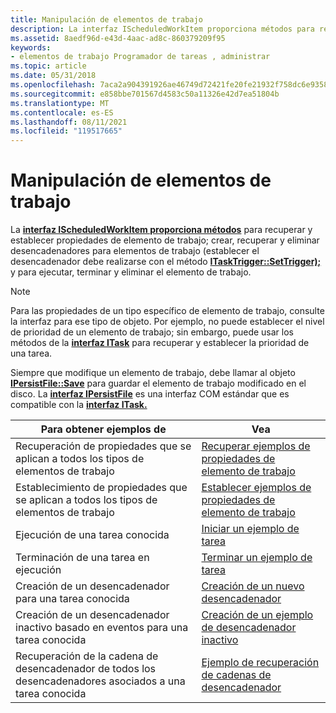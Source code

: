 ```yaml
---
title: Manipulación de elementos de trabajo
description: La interfaz IScheduledWorkItem proporciona métodos para recuperar y establecer propiedades de elemento de trabajo; crear, recuperar y eliminar desencadenadores para elementos de trabajo (establecer el desencadenador debe realizarse con el método SetTrigger de ITaskTrigger); y para ejecutar, terminar y eliminar el elemento de trabajo. Nota Para las propiedades de un tipo específico de elemento de trabajo, consulte la interfaz para ese tipo de objeto. Por ejemplo, no puede establecer el nivel de prioridad de un elemento de trabajo; sin embargo, puede usar los métodos de la interfaz ITask para recuperar y establecer la prioridad de una tarea.
ms.assetid: 8aedf96d-e43d-4aac-ad8c-860379209f95
keywords:
- elementos de trabajo Programador de tareas , administrar
ms.topic: article
ms.date: 05/31/2018
ms.openlocfilehash: 7aca2a904391926ae46749d72421fe20fe21932f758dc6e935883c4a2f750c5d
ms.sourcegitcommit: e858bbe701567d4583c50a11326e42d7ea51804b
ms.translationtype: MT
ms.contentlocale: es-ES
ms.lasthandoff: 08/11/2021
ms.locfileid: "119517665"
---
```

# <a name="manipulating-work-items"></a>Manipulación de elementos de trabajo

La [**interfaz IScheduledWorkItem proporciona métodos**](/windows/desktop/api/Mstask/nn-mstask-ischeduledworkitem) para recuperar y establecer propiedades de elemento de trabajo; crear, recuperar y eliminar desencadenadores para elementos de trabajo (establecer el desencadenador debe realizarse con el método [**ITaskTrigger::SetTrigger);**](/windows/desktop/api/Mstask/nf-mstask-itasktrigger-settrigger) y para ejecutar, terminar y eliminar el elemento de trabajo.

> [!Note]  
> Para las propiedades de un tipo específico de elemento de trabajo, consulte la interfaz para ese tipo de objeto. Por ejemplo, no puede establecer el nivel de prioridad de un elemento de trabajo; sin embargo, puede usar los métodos de la [**interfaz ITask**](/windows/desktop/api/Mstask/nn-mstask-itask) para recuperar y establecer la prioridad de una tarea.

 

Siempre que modifique un elemento de trabajo, debe llamar al objeto [**IPersistFile::Save**](/windows/win32/api/objidl/nf-objidl-ipersistfile-save) para guardar el elemento de trabajo modificado en el disco. La [**interfaz IPersistFile**](/windows/win32/api/objidl/nn-objidl-ipersistfile) es una interfaz COM estándar que es compatible con la [**interfaz ITask.**](/windows/desktop/api/Mstask/nn-mstask-itask)

| Para obtener ejemplos de                                                            | Vea                                                                                  |
|----------------------------------------------------------------------------|--------------------------------------------------------------------------------------|
| Recuperación de propiedades que se aplican a todos los tipos de elementos de trabajo                | [Recuperar ejemplos de propiedades de elemento de trabajo](retrieving-work-item-property-examples.md) |
| Establecimiento de propiedades que se aplican a todos los tipos de elementos de trabajo                   | [Establecer ejemplos de propiedades de elemento de trabajo](setting-work-item-property-examples.md)       |
| Ejecución de una tarea conocida                                                       | [Iniciar un ejemplo de tarea](starting-a-task-example.md)                               |
| Terminación de una tarea en ejecución                                                 | [Terminar un ejemplo de tarea](terminating-a-task-example.md)                         |
| Creación de un desencadenador para una tarea conocida                                    | [Creación de un nuevo desencadenador](creating-a-new-trigger.md)                                 |
| Creación de un desencadenador inactivo basado en eventos para una tarea conocida                      | [Creación de un ejemplo de desencadenador inactivo](creating-an-idle-trigger-example.md)             |
| Recuperación de la cadena de desencadenador de todos los desencadenadores asociados a una tarea conocida | [Ejemplo de recuperación de cadenas de desencadenador](retrieving-trigger-strings-example.md)         |



 

 

 